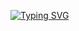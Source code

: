 [![Typing SVG](https://readme-typing-svg.demolab.com?font=Fira+Code&pause=1000&color=AA65F785&multiline=true&width=435&lines=wuga+wuga+wuga+wuga+wuga)](https://git.io/typing-svg)
